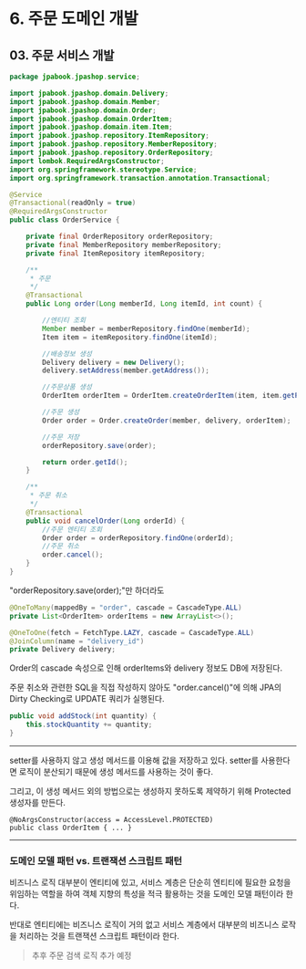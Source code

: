 # 6. 주문 도메인 개발
## 03. 주문 서비스 개발
```java
package jpabook.jpashop.service;

import jpabook.jpashop.domain.Delivery;
import jpabook.jpashop.domain.Member;
import jpabook.jpashop.domain.Order;
import jpabook.jpashop.domain.OrderItem;
import jpabook.jpashop.domain.item.Item;
import jpabook.jpashop.repository.ItemRepository;
import jpabook.jpashop.repository.MemberRepository;
import jpabook.jpashop.repository.OrderRepository;
import lombok.RequiredArgsConstructor;
import org.springframework.stereotype.Service;
import org.springframework.transaction.annotation.Transactional;

@Service
@Transactional(readOnly = true)
@RequiredArgsConstructor
public class OrderService {

    private final OrderRepository orderRepository;
    private final MemberRepository memberRepository;
    private final ItemRepository itemRepository;

    /**
     * 주문
     */
    @Transactional
    public Long order(Long memberId, Long itemId, int count) {

        //엔티티 조회
        Member member = memberRepository.findOne(memberId);
        Item item = itemRepository.findOne(itemId);

        //배송정보 생성
        Delivery delivery = new Delivery();
        delivery.setAddress(member.getAddress());

        //주문상품 생성
        OrderItem orderItem = OrderItem.createOrderItem(item, item.getPrice(), count);

        //주문 생성
        Order order = Order.createOrder(member, delivery, orderItem);

        //주문 저장
        orderRepository.save(order);

        return order.getId();
    }

    /**
     * 주문 취소
     */
    @Transactional
    public void cancelOrder(Long orderId) {
        //주문 엔티티 조회
        Order order = orderRepository.findOne(orderId);
        //주문 취소
        order.cancel();
    }
}
```
"orderRepository.save(order);"만 하더라도 
```java
@OneToMany(mappedBy = "order", cascade = CascadeType.ALL)
private List<OrderItem> orderItems = new ArrayList<>();

@OneToOne(fetch = FetchType.LAZY, cascade = CascadeType.ALL)
@JoinColumn(name = "delivery_id")
private Delivery delivery;
```
Order의 cascade 속성으로 인해 orderItems와 delivery 정보도 DB에 저장된다.

주문 취소와 관련한 SQL을 직접 작성하지 않아도 "order.cancel()"에 의해 JPA의 Dirty Checking로 UPDATE 쿼리가 실행된다.
```java
public void addStock(int quantity) {
    this.stockQuantity += quantity;
}
```
***
setter를 사용하지 않고 생성 메서드를 이용해 값을 저장하고 있다.
setter를 사용한다면 로직이 분산되기 때문에 생성 메서드를 사용하는 것이 좋다.

그리고, 이 생성 메서드 외의 방법으로는 생성하지 못하도록 제약하기 위해 Protected 생성자를 만든다.
```
@NoArgsConstructor(access = AccessLevel.PROTECTED)
public class OrderItem { ... }
```
***
### 도메인 모델 패턴 vs. 트랜잭션 스크립트 패턴
비즈니스 로직 대부분이 엔티티에 있고, 서비스 계층은 단순히 엔티티에 필요한 요청을 위임하는 역할을 하여 객체 지향의 특성을
적극 활용하는 것을 도메인 모델 패턴이라 한다.

반대로 엔티티에는 비즈니스 로직이 거의 없고 서비스 계층에서 대부분의 비즈니스 로작을 처리하는 것을 트랜잭션 스크립트 패턴이라 한다.

> 추후 주문 검색 로직 추가 예정
